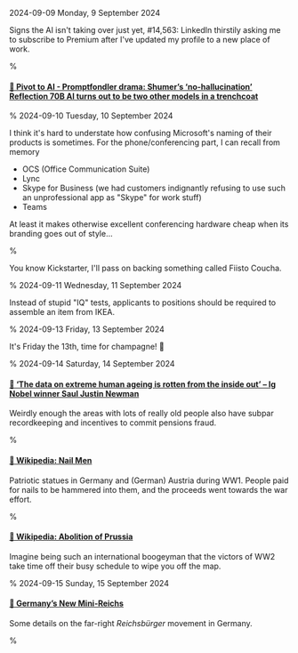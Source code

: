 2024-09-09 Monday,  9 September 2024

Signs the AI isn't taking over just yet, \#14,563: LinkedIn thirstily asking me to subscribe to Premium after I've updated my profile to a new place of work. 

%

#### [🔗 Pivot to AI - Promptfondler drama: Shumer’s ‘no-hallucination’ Reflection 70B AI turns out to be two other models in a trenchcoat](https://pivot-to-ai.com/2024/09/09/promptfondler-drama-shumers-no-hallucination-reflection-70b-turns-out-to-be-two-other-models-in-a-trenchcoat/)

%
2024-09-10 Tuesday, 10 September 2024

I think it's hard to understate how confusing Microsoft's naming of their products is sometimes. For the phone/conferencing part, I can recall from memory

* OCS (Office Communication Suite)
* Lync
* Skype for Business (we had customers indignantly refusing to use such an unprofessional app as "Skype" for work stuff)
* Teams

At least it makes otherwise excellent conferencing hardware cheap when its branding goes out of style...

%

You know Kickstarter, I'll pass on backing something called Fiisto Coucha.

%
2024-09-11 Wednesday, 11 September 2024

Instead of stupid "IQ" tests, applicants to positions should be required to assemble an item from IKEA.

%
2024-09-13 Friday, 13 September 2024

It's Friday the 13th, time for champagne! 🍾

%
2024-09-14 Saturday, 14 September 2024

#### [🔗 ‘The data on extreme human ageing is rotten from the inside out’ – Ig Nobel winner Saul Justin Newman](https://theconversation.com/the-data-on-extreme-human-ageing-is-rotten-from-the-inside-out-ig-nobel-winner-saul-justin-newman-239023)

Weirdly enough the areas with lots of really old people also have subpar recordkeeping and incentives to commit pensions fraud.

%

#### [🔗 Wikipedia: Nail Men](https://en.m.wikipedia.org/wiki/Nail_Men)

Patriotic statues in Germany and (German) Austria during WW1. People paid for nails to be hammered into them, and the proceeds went towards the war effort.

%

#### [🔗 Wikipedia: Abolition of Prussia](https://en.wikipedia.org/wiki/Abolition_of_Prussia)

Imagine being such an international boogeyman that the victors of WW2 take time off their busy schedule to wipe you off the map.

%
2024-09-15 Sunday, 15 September 2024

#### [🔗 Germany’s New Mini-Reichs](https://lareviewofbooks.org/article/germanys-new-mini-reichs/)

Some details on the far-right *Reichsbürger* movement in Germany.

%

